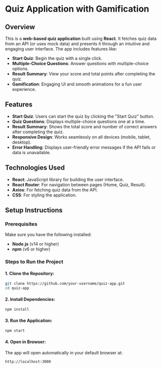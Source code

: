 # Quiz Application with Gamification

## Overview
This is a **web-based quiz application** built using **React**. It fetches quiz data from an API (or uses mock data) and presents it through an intuitive and engaging user interface. The app includes features like:

- **Start Quiz**: Begin the quiz with a single click.
- **Multiple-Choice Questions**: Answer questions with multiple-choice options.
- **Result Summary**: View your score and total points after completing the quiz.
- **Gamification**: Engaging UI and smooth animations for a fun user experience.

## Features
- **Start Quiz**: Users can start the quiz by clicking the "Start Quiz" button.
- **Quiz Questions**: Displays multiple-choice questions one at a time.
- **Result Summary**: Shows the total score and number of correct answers after completing the quiz.
- **Responsive Design**: Works seamlessly on all devices (mobile, tablet, desktop).
- **Error Handling**: Displays user-friendly error messages if the API fails or data is unavailable.

## Technologies Used
- **React**: JavaScript library for building the user interface.
- **React Router**: For navigation between pages (Home, Quiz, Result).
- **Axios**: For fetching quiz data from the API.
- **CSS**: For styling the application.

## Setup Instructions

### Prerequisites
Make sure you have the following installed:
- **Node.js** (v14 or higher)
- **npm** (v6 or higher)

### Steps to Run the Project

#### 1. Clone the Repository:
```bash
git clone https://github.com/your-username/quiz-app.git
cd quiz-app
```

#### 2. Install Dependencies:
```bash
npm install
```

#### 3. Run the Application:
```bash
npm start
```

#### 4. Open in Browser:
The app will open automatically in your default browser at:
```
http://localhost:3000
```
